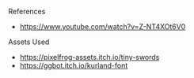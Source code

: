 References
- https://www.youtube.com/watch?v=Z-NT4XOt6V0
  
Assets Used
- https://pixelfrog-assets.itch.io/tiny-swords
- https://ggbot.itch.io/kurland-font
